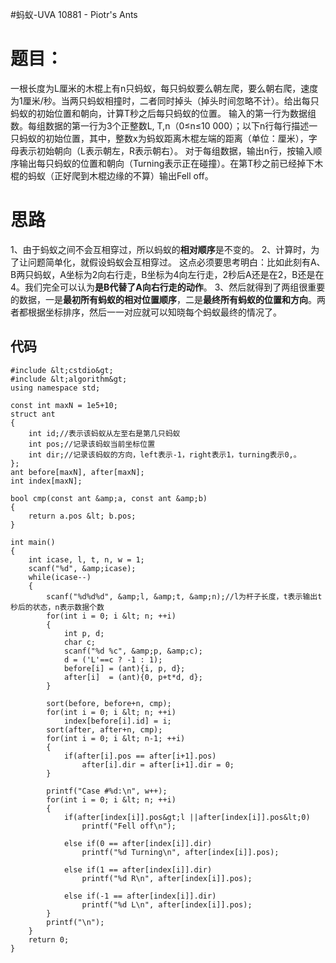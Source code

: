 #蚂蚁-UVA 10881 - Piotr's Ants
# 题目：

一根长度为L厘米的木棍上有n只蚂蚁，每只蚂蚁要么朝左爬，要么朝右爬，速度为1厘米/秒。当两只蚂蚁相撞时，二者同时掉头（掉头时间忽略不计）。给出每只蚂蚁的初始位置和朝向，计算T秒之后每只蚂蚁的位置。 输入的第一行为数据组数。每组数据的第一行为3个正整数L, T,n（0≤n≤10 000）；以下n行每行描述一只蚂蚁的初始位置，其中，整数x为蚂蚁距离木棍左端的距离（单位：厘米），字母表示初始朝向（L表示朝左，R表示朝右）。 对于每组数据，输出n行，按输入顺序输出每只蚂蚁的位置和朝向（Turning表示正在碰撞）。在第T秒之前已经掉下木棍的蚂蚁（正好爬到木棍边缘的不算）输出Fell off。

# 思路

1、由于蚂蚁之间不会互相穿过，所以蚂蚁的**相对顺序**是不变的。 2、计算时，为了让问题简单化，就假设蚂蚁会互相穿过。 这点必须要思考明白：比如此刻有A、B两只蚂蚁，A坐标为2向右行走，B坐标为4向左行走，2秒后A还是在2，B还是在4。我们完全可以认为**是B代替了A向右行走的动作**。 3、然后就得到了两组很重要的数据，一是**最初所有蚂蚁的相对位置顺序**，二是**最终所有蚂蚁的位置和方向**。两者都根据坐标排序，然后一一对应就可以知晓每个蚂蚁最终的情况了。

## 代码

```
#include &lt;cstdio&gt;
#include &lt;algorithm&gt;
using namespace std;

const int maxN = 1e5+10;
struct ant
{
    int id;//表示该蚂蚁从左至右是第几只蚂蚁
    int pos;//记录该蚂蚁当前坐标位置
    int dir;//记录该蚂蚁的方向，left表示-1，right表示1，turning表示0,。
};
ant before[maxN], after[maxN];
int index[maxN];

bool cmp(const ant &amp;a, const ant &amp;b)
{
    return a.pos &lt; b.pos;
}

int main()
{
    int icase, l, t, n, w = 1;
    scanf("%d", &amp;icase);
    while(icase--)
    {
        scanf("%d%d%d", &amp;l, &amp;t, &amp;n);//l为杆子长度，t表示输出t秒后的状态，n表示数据个数
        for(int i = 0; i &lt; n; ++i)
        {
            int p, d;
            char c;
            scanf("%d %c", &amp;p, &amp;c);
            d = ('L'==c ? -1 : 1);
            before[i] = (ant){i, p, d};
            after[i]  = (ant){0, p+t*d, d};
        }

        sort(before, before+n, cmp);
        for(int i = 0; i &lt; n; ++i)
            index[before[i].id] = i;
        sort(after, after+n, cmp);
        for(int i = 0; i &lt; n-1; ++i)
        {
            if(after[i].pos == after[i+1].pos)
                after[i].dir = after[i+1].dir = 0;
        }

        printf("Case #%d:\n", w++);
        for(int i = 0; i &lt; n; ++i)
        {
            if(after[index[i]].pos&gt;l ||after[index[i]].pos&lt;0)
                printf("Fell off\n");

            else if(0 == after[index[i]].dir)
                printf("%d Turning\n", after[index[i]].pos);

            else if(1 == after[index[i]].dir)
                printf("%d R\n", after[index[i]].pos);

            else if(-1 == after[index[i]].dir)
                printf("%d L\n", after[index[i]].pos);
        }
        printf("\n");
    }
    return 0;
}


```
